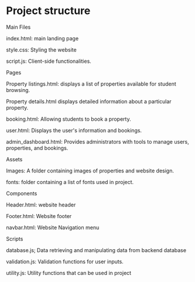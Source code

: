 # Project structure

Main Files 

index.html: main landing page 

style.css: Styling the website 

script.js: Client-side functionalities.

Pages
   
Property listings.html: displays a list of properties available for student browsing.

Property details.html displays detailed information about a particular property.

booking.html: Allowing students to book a property. 

user.html: Displays the user's information and bookings.

admin_dashboard.html: Provides administrators with tools to manage users, properties, and bookings. 

Assets 

Images: A folder containing images of properties and website design. 

fonts: folder containing a list of fonts used in project. 


Components 

Header.html: website header 

Footer.html: Website footer 

navbar.html: Website Navigation menu 


Scripts

database.js; Data retrieving and manipulating data from backend database 

validation.js: Validation functions for user inputs. 

utility.js: Utility functions that can be used in project
